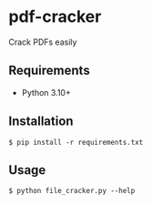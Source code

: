 # pdf-cracker
Crack PDFs easily

## Requirements
- Python 3.10+

## Installation
```console
$ pip install -r requirements.txt
```

## Usage
```console
$ python file_cracker.py --help
```
